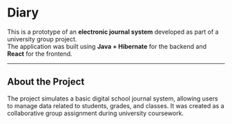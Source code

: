 # Diary

This is a prototype of an **electronic journal system** developed as part of a university group project.  
The application was built using **Java + Hibernate** for the backend and **React** for the frontend.

---

## About the Project

The project simulates a basic digital school journal system, allowing users to manage data related to students, grades, and classes. It was created as a collaborative group assignment during university coursework.


